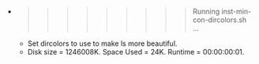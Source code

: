 * >>>>>>>>> Running inst-min-con-dircolors.sh ...
  * Set dircolors to use  to make ls more beautiful.
  * Disk size = 1246008K. Space Used = 24K. Runtime = 00:00:00:01.
